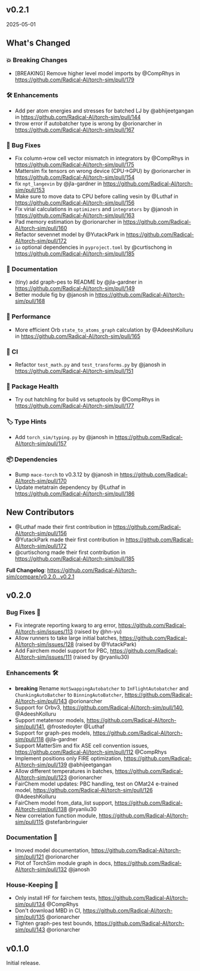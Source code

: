## v0.2.1

2025-05-01
<!-- Release notes generated using configuration in .github/release.yml at v0.2.1 -->

## What's Changed

### 💥 Breaking Changes

* [BREAKING] Remove higher level model imports by @CompRhys in https://github.com/Radical-AI/torch-sim/pull/179

### 🛠 Enhancements

* Add per atom energies and stresses for batched LJ by @abhijeetgangan in https://github.com/Radical-AI/torch-sim/pull/144
* throw error if autobatcher type is wrong by @orionarcher in https://github.com/Radical-AI/torch-sim/pull/167

### 🐛 Bug Fixes

* Fix column->row cell vector mismatch in integrators by @CompRhys in https://github.com/Radical-AI/torch-sim/pull/175
* Mattersim fix tensors on wrong device (CPU->GPU) by @orionarcher in https://github.com/Radical-AI/torch-sim/pull/154
* fix `npt_langevin` by @jla-gardner in https://github.com/Radical-AI/torch-sim/pull/153
* Make sure to move data to CPU before calling vesin by @Luthaf in https://github.com/Radical-AI/torch-sim/pull/156
* Fix virial calculations in `optimizers` and `integrators` by @janosh in https://github.com/Radical-AI/torch-sim/pull/163
* Pad memory estimation by @orionarcher in https://github.com/Radical-AI/torch-sim/pull/160
* Refactor sevennet model by @YutackPark in https://github.com/Radical-AI/torch-sim/pull/172
* `io` optional dependencies in `pyproject.toml` by @curtischong in https://github.com/Radical-AI/torch-sim/pull/185

### 📖 Documentation

* (tiny) add graph-pes to README by @jla-gardner in https://github.com/Radical-AI/torch-sim/pull/149
* Better module fig by @janosh in https://github.com/Radical-AI/torch-sim/pull/168

### 🚀 Performance

* More efficient Orb `state_to_atoms_graph` calculation by @AdeeshKolluru in https://github.com/Radical-AI/torch-sim/pull/165

### 🚧 CI

* Refactor `test_math.py` and `test_transforms.py` by @janosh in https://github.com/Radical-AI/torch-sim/pull/151

### 🏥 Package Health

* Try out hatchling for build vs setuptools by @CompRhys in https://github.com/Radical-AI/torch-sim/pull/177

### 🏷️ Type Hints

* Add `torch_sim/typing.py` by @janosh in https://github.com/Radical-AI/torch-sim/pull/157

### 📦 Dependencies

* Bump `mace-torch` to v0.3.12 by @janosh in https://github.com/Radical-AI/torch-sim/pull/170
* Update metatrain dependency by @Luthaf in https://github.com/Radical-AI/torch-sim/pull/186

## New Contributors

* @Luthaf made their first contribution in https://github.com/Radical-AI/torch-sim/pull/156
* @YutackPark made their first contribution in https://github.com/Radical-AI/torch-sim/pull/172
* @curtischong made their first contribution in https://github.com/Radical-AI/torch-sim/pull/185

**Full Changelog**: https://github.com/Radical-AI/torch-sim/compare/v0.2.0...v0.2.1

## v0.2.0

### Bug Fixes 🐛

* Fix integrate reporting kwarg to arg error, https://github.com/Radical-AI/torch-sim/issues/113 (raised by @hn-yu)
* Allow runners to take large initial batches, https://github.com/Radical-AI/torch-sim/issues/128 (raised by @YutackPark)
* Add Fairchem model support for PBC, https://github.com/Radical-AI/torch-sim/issues/111 (raised by @ryanliu30)

### Enhancements 🛠

* **breaking** Rename `HotSwappingAutobatcher` to `InFlightAutobatcher` and `ChunkingAutoBatcher` to `BinningAutoBatcher`, https://github.com/Radical-AI/torch-sim/pull/143 @orionarcher
* Support for Orbv3, https://github.com/Radical-AI/torch-sim/pull/140, @AdeeshKolluru
* Support metatensor models, https://github.com/Radical-AI/torch-sim/pull/141, @frostedoyter @Luthaf
* Support for graph-pes models, https://github.com/Radical-AI/torch-sim/pull/118 @jla-gardner
* Support MatterSim and fix ASE cell convention issues, https://github.com/Radical-AI/torch-sim/pull/112 @CompRhys
* Implement positions only FIRE optimization, https://github.com/Radical-AI/torch-sim/pull/139 @abhijeetgangan
* Allow different temperatures in batches, https://github.com/Radical-AI/torch-sim/pull/123 @orionarcher
* FairChem model updates: PBC handling, test on OMat24 e-trained model, https://github.com/Radical-AI/torch-sim/pull/126 @AdeeshKolluru
* FairChem model from_data_list support, https://github.com/Radical-AI/torch-sim/pull/138 @ryanliu30
* New correlation function module, https://github.com/Radical-AI/torch-sim/pull/115 @stefanbringuier

### Documentation 📖

* Imoved model documentation, https://github.com/Radical-AI/torch-sim/pull/121 @orionarcher
* Plot of TorchSim module graph in docs, https://github.com/Radical-AI/torch-sim/pull/132 @janosh

### House-Keeping 🧹

* Only install HF for fairchem tests, https://github.com/Radical-AI/torch-sim/pull/134 @CompRhys
* Don't download MBD in CI, https://github.com/Radical-AI/torch-sim/pull/135 @orionarcher
* Tighten graph-pes test bounds, https://github.com/Radical-AI/torch-sim/pull/143 @orionarcher

## v0.1.0

Initial release.
